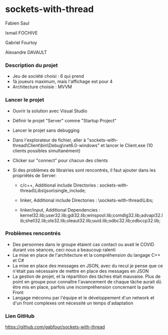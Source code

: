# sockets-with-thread

Fabien Saul

Ismail FOCHIVE

Gabriel Fourtoy

Alexandre DAVAULT



### Description du projet

- Jeu de société choisi : 6 qui prend
- 1à joueurs maximum, mais l'affichage est pour 4
- Architecture choisie : MVVM



### Lancer le projet

- Ouvrir la solution avec Visual Studio

- Définir le projet "Server" comme "Startup Project"

- Lancer le projet sans debugging

- Dans l'explorateur de fichier, aller à "sockets-with-thread\Client\bin\Debug\net6.0-windows" et lancer le Client.exe (10 clients possibles simultanément)

- Clicker sur "connect" pour chacun des clients

- Si des problèmes de librairies sont rencontrés, il faut ajouter dans les propriétés de Server:

  - c/c++, Additional include Directories : sockets-with-thread\Libs\json\single_include;

  - linker, Additional include Directories : \sockets-with-thread\Libs;
  - linker/input, Additional Dependencies : kernel32.lib;user32.lib;gdi32.lib;winspool.lib;comdlg32.lib;advapi32.lib;shell32.lib;ole32.lib;oleaut32.lib;uuid.lib;odbc32.lib;odbccp32.lib;




### Problèmes rencontrés

- Des personnes dans le groupe étaient cas contact ou avait le COVID durant vos séances, ceci nous a beaucoup ralenti 
- La mise en place de l'architecture et la compréhension du langage C++ et C#  
- La mise en place des messages en JSON, avec du recul je pense que ce n'était pas nécessaire de mettre en place des messages en JSON 
- La gestion de projet, et la répartition des tâches était mauvaise. Plus de point en groupe pour connaître l'avancement de chaque tâche aurait dû être mis en place, parfois une incompréhension concernant la partie Front 
- Langage méconnu par l'équipe et le développement d'un network et d'un front complexes ont nécessité un temps d'adaptation



### Lien GitHub

https://github.com/gabfour/sockets-with-thread



